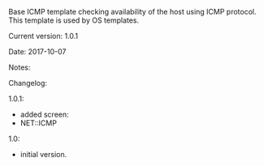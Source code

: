 Base ICMP template checking availability of the host using ICMP protocol.
This template is used by OS templates.

Current version: 1.0.1

Date:            2017-10-07

Notes:

Changelog:

1.0.1:
- added screen:
 - NET::ICMP

1.0:
- initial version.
